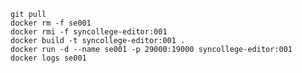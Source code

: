     git pull
    docker rm -f se001
    docker rmi -f syncollege-editor:001
    docker build -t syncollege-editor:001 .
    docker run -d --name se001 -p 29000:19000 syncollege-editor:001
    docker logs se001